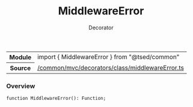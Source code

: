 
<header class="symbol-info-header"><h1 id="middlewareerror">MiddlewareError</h1><label class="symbol-info-type-label decorator">Decorator</label></header>
<!-- summary -->
<section class="symbol-info"><table class="is-full-width"><tbody><tr><th>Module</th><td><div class="lang-typescript"><span class="token keyword">import</span> { MiddlewareError }&nbsp;<span class="token keyword">from</span>&nbsp;<span class="token string">"@tsed/common"</span></div></td></tr><tr><th>Source</th><td><a href="https://github.com/Romakita/ts-express-decorators/blob/v4.28.0/src//common/mvc/decorators/class/middlewareError.ts#L0-L0">/common/mvc/decorators/class/middlewareError.ts</a></td></tr></tbody></table></section>
<!-- overview -->


### Overview


<pre><code class="typescript-lang ">function <span class="token function">MiddlewareError</span><span class="token punctuation">(</span><span class="token punctuation">)</span><span class="token punctuation">:</span> Function<span class="token punctuation">;</span></code></pre>


<!-- Parameters -->

<!-- Description -->

<!-- Members -->

